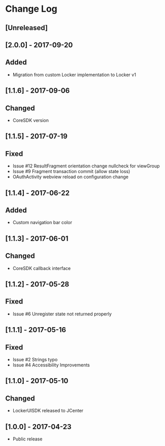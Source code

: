 # Change Log

## [Unreleased]

## [2.0.0] - 2017-09-20

## Added
- Migration from custom Locker implementation to Locker v1

## [1.1.6] - 2017-09-06

## Changed
- CoreSDK version

## [1.1.5] - 2017-07-19

## Fixed
- Issue #12 ResultFragment orientation change nullcheck for viewGroup
- Issue #9 Fragment transaction commit (allow state loss)
- OAuthActivity webview reload on configuration change

## [1.1.4] - 2017-06-22

## Added
- Custom navigation bar color

## [1.1.3] - 2017-06-01

## Changed

- CoreSDK callback interface

## [1.1.2] - 2017-05-28

## Fixed
- Issue #6 Unregister state not returned properly

## [1.1.1] - 2017-05-16

## Fixed

- Issue #2 Strings typo
- Issue #4 Accessibility Improvements

## [1.1.0] - 2017-05-10

## Changed

- LockerUISDK released to JCenter

## [1.0.0] - 2017-04-23

- Public release
